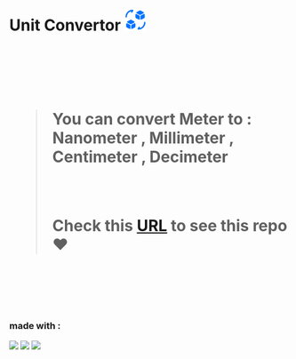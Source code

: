 <h1>Unit Convertor <img src="Images/convert-svg.svg" width="40px"><h1>

<br>
<br>

> You can convert Meter to : Nanometer , Millimeter , Centimeter , Decimeter
>
> <br>
>
> Check this [URL](https://mahdibaderloo.github.io/unit-convertor/) to see this repo ❤️

<br>
<br>

### made with :

![](https://img.shields.io/badge/HTML5-E34F26?style=for-the-badge&logo=html5&logoColor=white)
![](https://img.shields.io/badge/CSS3-1572B6?style=for-the-badge&logo=css3&logoColor=white)
![](https://img.shields.io/badge/JavaScript-323330?style=for-the-badge&logo=javascript&logoColor=F7DF1E)
